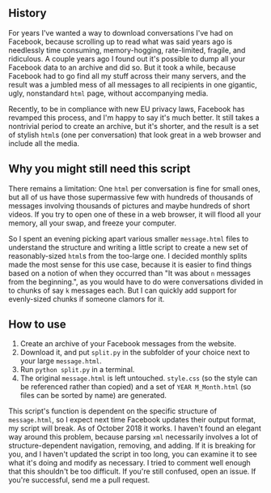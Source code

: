 ## History

For years I've wanted a way to download conversations I've had on Facebook, because scrolling up to read what was said years ago is needlessly time consuming, memory-hogging, rate-limited, fragile, and ridiculous. A couple years ago I found out it's possible to dump all your Facebook data to an archive and did so. But it took a while, because Facebook had to go find all my stuff across their many servers, and the result was a jumbled mess of all messages to all recipients in one gigantic, ugly, nonstandard `html` page, without accompanying media.

Recently, to be in compliance with new EU privacy laws, Facebook has revamped this process, and I'm happy to say it's much better. It still takes a nontrivial period to create an archive, but it's shorter, and the result is a set of stylish `html`s (one per conversation) that look great in a web browser and include all the media.

## Why you might still need this script

There remains a limitation: One `html` per conversation is fine for small ones, but all of us have those supermassive few with hundreds of thousands of messages involving thousands of pictures and maybe hundreds of short videos. If you try to open one of these in a web browser, it will flood all your memory, all your swap, and freeze your computer.

So I spent an evening picking apart various smaller `message.html` files to understand the structure and writing a little script to create a new set of reasonably-sized `html`s from the too-large one. I decided monthly splits made the most sense for this use case, because it is easier to find things based on a notion of when they occurred than "It was about `n` messages from the beginning.", as you would have to do were conversations divided in to chunks of say `k` messages each. But I can quickly add support for evenly-sized chunks if someone clamors for it.

## How to use

1. Create an archive of your Facebook messages from the website.
2. Download it, and put `split.py` in the subfolder of your choice next to your large `message.html`.
3. Run `python split.py` in a terminal.
4. The original `message.html` is left untouched. `style.css` (so the style can be referenced rather than copied) and a set of `YEAR M_Month.html` (so files can be sorted by name) are generated.

This script's function is dependent on the specific structure of `message.html`, so I expect next time Facebook updates their output format, my script will break. As of October 2018 it works. I haven't found an elegant way around this problem, because parsing `xml` necessarily involves a lot of structure-dependent navigation, removing, and adding. If it is breaking for you, and I haven't updated the script in too long, you can examine it to see what it's doing and modify as necessary. I tried to comment well enough that this shouldn't be too difficult. If you're still confused, open an issue. If you're successful, send me a pull request.
